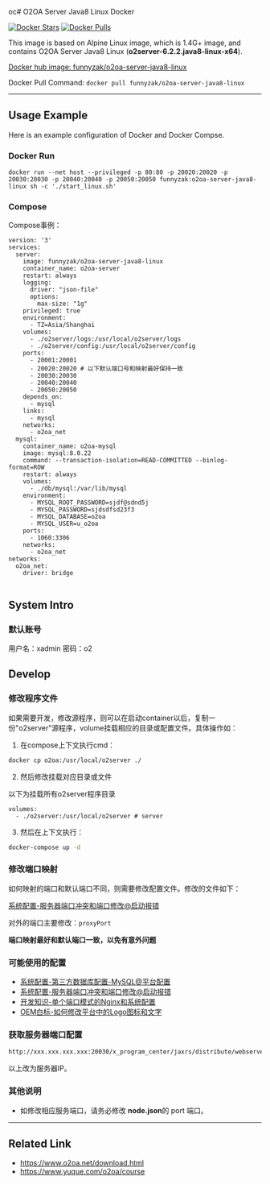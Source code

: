oc# O2OA Server Java8 Linux Docker

[![Docker Stars](https://img.shields.io/docker/stars/funnyzak/o2oa-server-java8-linux.svg?style=flat-square)](https://hub.docker.com/r/funnyzak/o2oa-server-java8-linux/)
[![Docker Pulls](https://img.shields.io/docker/pulls/funnyzak/o2oa-server-java8-linux.svg?style=flat-square)](https://hub.docker.com/r/funnyzak/o2oa-server-java8-linux/)

This image is based on Alpine Linux image, which is 1.4G+ image, and contains O2OA Server Java8 Linux (**o2server-6.2.2.java8-linux-x64**).

[Docker hub image: funnyzak/o2oa-server-java8-linux](https://hub.docker.com/r/funnyzak/o2oa-server-java8-linux)

Docker Pull Command: `docker pull funnyzak/o2oa-server-java8-linux`

---

## Usage Example

Here is an example configuration of Docker and Docker Compse.

### Docker Run

```Docker
docker run --net host --privileged -p 80:80 -p 20020:20020 -p 20030:20030 -p 20040:20040 -p 20050:20050 funnyzak:o2oa-server-java8-linux sh -c './start_linux.sh'
```

### Compose

Compose事例：

```docker-compose
version: '3'
services:
  server:
    image: funnyzak/o2oa-server-java8-linux
    container_name: o2oa-server
    restart: always
    logging:
      driver: "json-file"
      options:
        max-size: "1g"
    privileged: true
    environment:
      - TZ=Asia/Shanghai
    volumes:
      - ./o2server/logs:/usr/local/o2server/logs
      - ./o2server/config:/usr/local/o2server/config
    ports:
      - 20001:20001
      - 20020:20020 # 以下默认端口号和映射最好保持一致
      - 20030:20030
      - 20040:20040
      - 20050:20050
    depends_on:
      - mysql
    links:
      - mysql
    networks:
      - o2oa_net
  mysql:
    container_name: o2oa-mysql
    image: mysql:8.0.22
    command: --transaction-isolation=READ-COMMITTED --binlog-format=ROW
    restart: always
    volumes:
      - ./db/mysql:/var/lib/mysql
    environment:
      - MYSQL_ROOT_PASSWORD=sjdf@sdnd5j
      - MYSQL_PASSWORD=sjdsdfsd23f3
      - MYSQL_DATABASE=o2oa
      - MYSQL_USER=u_o2oa
    ports:
      - 1060:3306
    networks:
      - o2oa_net
networks:
  o2oa_net:
    driver: bridge
      
```

## System Intro

### 默认账号

用户名：xadmin  密码：o2


## Develop

### 修改程序文件

如果需要开发，修改源程序，则可以在启动container以后，复制一份"o2server"源程序，volume挂载相应的目录或配置文件。具体操作如：

1. 在compose上下文执行cmd：
  
```bash
docker cp o2oa:/usr/local/o2server ./
```

2. 然后修改挂载对应目录或文件

以下为挂载所有o2server程序目录

```compose
volumes:
  - ./o2server:/usr/local/o2server # server
```

3. 然后在上下文执行：

```bash
docker-compose up -d
```

### 修改端口映射

如何映射的端口和默认端口不同，则需要修改配置文件。修改的文件如下：

[系统配置-服务器端口冲突和端口修改@启动报错](https://www.yuque.com/o2oa/course/ugnw7f)

对外的端口主要修改：`proxyPort`

**端口映射最好和默认端口一致，以免有意外问题**

### 可能使用的配置

* [系统配置-第三方数据库配置-MySQL@平台配置](https://www.yuque.com/o2oa/course/qlyse7)
* [系统配置-服务器端口冲突和端口修改@启动报错](https://www.yuque.com/o2oa/course/ugnw7f)
* [开发知识-单个端口模式的Nginx和系统配置](https://www.yuque.com/o2oa/course/ar1gnh)
* [OEM白标-如何修改平台中的Logo图标和文字](https://www.yuque.com/o2oa/course/qfbuga)

### 获取服务器端口配置

```html
http://xxx.xxx.xxx.xxx:20030/x_program_center/jaxrs/distribute/webserver/assemble/source/xxx.xxx.xxx.xxx
````
以上改为服务器IP。

### 其他说明

* 如修改相应服务端口，请务必修改 **node.json**的 port 端口。


---

## Related Link

* https://www.o2oa.net/download.html
* https://www.yuque.com/o2oa/course
